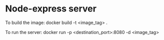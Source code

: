 # Node-express server

To build the image: docker build -t <image_tag> .

To run the server: docker run -p <destination_port>:8080 -d <image_tag>
